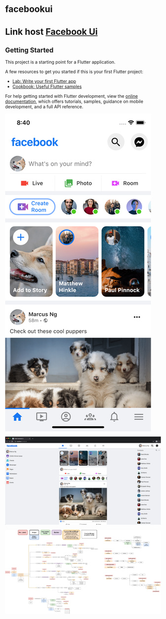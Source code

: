 # facebookui

 # Link host [Facebook Ui](https://facebookui-fb69e.web.app/)

## Getting Started

This project is a starting point for a Flutter application.

A few resources to get you started if this is your first Flutter project:

- [Lab: Write your first Flutter app](https://docs.flutter.dev/get-started/codelab)
- [Cookbook: Useful Flutter samples](https://docs.flutter.dev/cookbook)

For help getting started with Flutter development, view the
[online documentation](https://docs.flutter.dev/), which offers tutorials,
samples, guidance on mobile development, and a full API reference.


![Mobile Screenshot](screenshots/facebook-mobile.png)

![Web Screenshot](screenshots/facebook-web.png)

![Widget & File Structure Diagram](screenshots/widget_file_structure_diagram.png)
